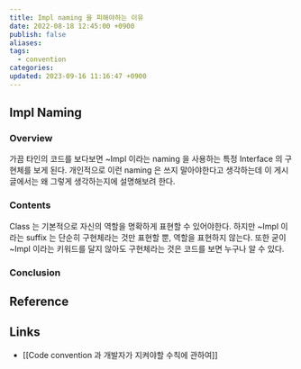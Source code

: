```yaml
---
title: Impl naming 을 피해야하는 이유
date: 2022-08-18 12:45:00 +0900
publish: false
aliases: 
tags:
  - convention
categories: 
updated: 2023-09-16 11:16:47 +0900
---
```


## Impl Naming

### Overview

가끔 타인의 코드를 보다보면 ~Impl 이라는 naming 을 사용하는 특정 Interface 의 구현체를 보게 된다. 개인적으로 이런 naming 은 쓰지 말아야한다고 생각하는데 이 게시글에서는 왜 그렇게 생각하는지에 설명해보려 한다.

### Contents

Class 는 기본적으로 자신의 역할을 명확하게 표현할 수 있어야한다. 하지만 ~Impl 이라는 suffix 는 단순히 구현체라는 것만 표현할 뿐, 역할을 표현하지 않는다. 또한 굳이 ~Impl 이라는 키워드를 달지 않아도 구현체라는 것은 코드를 보면 누구나 알 수 있다.

### Conclusion

## Reference

## Links

- [[Code convention 과 개발자가 지켜야할 수칙에 관하여]]
